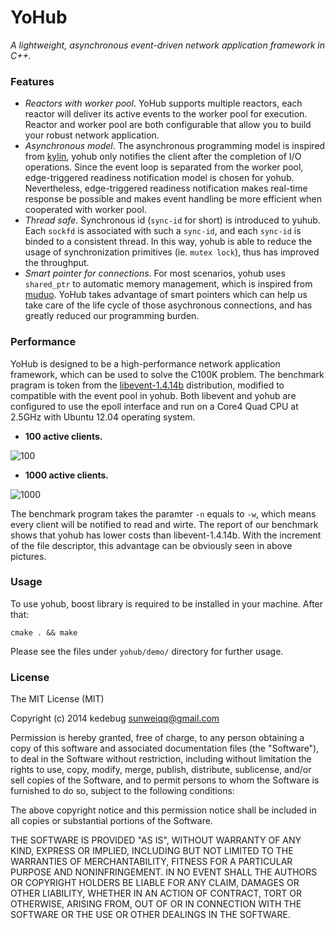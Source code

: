 YoHub
======
*A lightweight, asynchronous event-driven network application framework in C++.*

### Features
* _Reactors with worker pool_. YoHub supports multiple reactors, each reactor will deliver its active events to the worker pool for execution. Reactor and worker pool are both configurable that allow you to build your robust network application.
* _Asynchronous model_. The asynchronous programming model is inspired from [kylin](http://dirlt.com/kylin.html), yohub only notifies the client after the completion of I/O operations. Since the event loop is separated from the worker pool, edge-triggered readiness notification model is chosen for yohub. Nevertheless, edge-triggered readiness notification makes real-time response be possible and makes event handling be more efficient when cooperated with worker pool.
* _Thread safe_. Synchronous id (`sync-id` for short) is introduced to yuhub. Each `sockfd` is associated with such a `sync-id`, and each `sync-id` is binded to a consistent thread. In this way, yohub is able to reduce the usage of synchronization primitives (ie. `mutex lock`), thus has improved the throughput.
* _Smart pointer for connections_. For most scenarios, yohub uses `shared_ptr` to automatic memory management, which is inspired from [muduo](http://code.google.com/p/muduo/). YoHub takes advantage of smart pointers which can help us take care of the life cycle of those asychronous connections, and has greatly reduced our programming burden.

### Performance
YoHub is designed to be a high-performance network application framework, which can be used to solve the C100K problem. The benchmark pragram is token from the [libevent-1.4.14b](http://libevent.org/) distribution, modified to compatible with the event pool in yohub. Both libevent and yohub are configured to use the epoll interface and run on a Core4 Quad CPU at 2.5GHz with Ubuntu 12.04 operating system.

* __100 active clients.__

![100](https://raw.github.com/kedebug/kedebug.github.com/master/pic/100.png)

* __1000 active clients.__

![1000](https://raw.github.com/kedebug/kedebug.github.com/master/pic/1000.png)

The benchmark program takes the paramter `-n` equals to `-w`, which means every client will be notified to read and wirte. The report of our benchmark shows that yohub has lower costs than libevent-1.4.14b. With the increment of the file descriptor, this advantage can be obviously seen in above pictures.

### Usage
To use yohub, boost library is required to be installed in your machine. After that:
```
cmake . && make
```
Please see the files under `yohub/demo/` directory for further usage.

### License
The MIT License (MIT)

Copyright (c) 2014 kedebug <sunweiqq@gmail.com>

Permission is hereby granted, free of charge, to any person obtaining a copy
of this software and associated documentation files (the "Software"), to deal
in the Software without restriction, including without limitation the rights
to use, copy, modify, merge, publish, distribute, sublicense, and/or sell
copies of the Software, and to permit persons to whom the Software is
furnished to do so, subject to the following conditions:

The above copyright notice and this permission notice shall be included in
all copies or substantial portions of the Software.

THE SOFTWARE IS PROVIDED "AS IS", WITHOUT WARRANTY OF ANY KIND, EXPRESS OR
IMPLIED, INCLUDING BUT NOT LIMITED TO THE WARRANTIES OF MERCHANTABILITY,
FITNESS FOR A PARTICULAR PURPOSE AND NONINFRINGEMENT. IN NO EVENT SHALL THE
AUTHORS OR COPYRIGHT HOLDERS BE LIABLE FOR ANY CLAIM, DAMAGES OR OTHER
LIABILITY, WHETHER IN AN ACTION OF CONTRACT, TORT OR OTHERWISE, ARISING FROM,
OUT OF OR IN CONNECTION WITH THE SOFTWARE OR THE USE OR OTHER DEALINGS IN
THE SOFTWARE.

